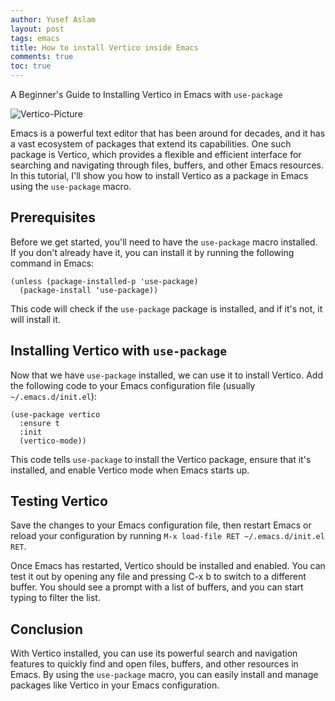 ```yaml
---
author: Yusef Aslam
layout: post
tags: emacs
title: How to install Vertico inside Emacs
comments: true
toc: true
---
```



A Beginner's Guide to Installing Vertico in Emacs with `use-package`

![Vertico-Picture](https://github.com/minad/vertico/blob/screenshots/vertico-mx.png?raw=true)

Emacs is a powerful text editor that has been around for decades, and it has a vast ecosystem of packages that extend its capabilities. One such package is Vertico, which provides a flexible and efficient interface for searching and navigating through files, buffers, and other Emacs resources. In this tutorial, I'll show you how to install Vertico as a package in Emacs using the `use-package` macro.

## Prerequisites
Before we get started, you'll need to have the `use-package` macro installed. If you don't already have it, you can install it by running the following command in Emacs:

```emacs-lisp
(unless (package-installed-p 'use-package)
  (package-install 'use-package))
```

This code will check if the `use-package` package is installed, and if it's not, it will install it.

## Installing Vertico with `use-package`
Now that we have `use-package` installed, we can use it to install Vertico. Add the following code to your Emacs configuration file (usually `~/.emacs.d/init.el`):

```emacs-lisp
(use-package vertico
  :ensure t
  :init
  (vertico-mode))
```

This code tells `use-package` to install the Vertico package, ensure that it's installed, and enable Vertico mode when Emacs starts up.

## Testing Vertico
Save the changes to your Emacs configuration file, then restart Emacs or reload your configuration by running `M-x load-file RET ~/.emacs.d/init.el RET`.

Once Emacs has restarted, Vertico should be installed and enabled. You can test it out by opening any file and pressing C-x b to switch to a different buffer. You should see a prompt with a list of buffers, and you can start typing to filter the list.

## Conclusion
With Vertico installed, you can use its powerful search and navigation features to quickly find and open files, buffers, and other resources in Emacs. By using the `use-package` macro, you can easily install and manage packages like Vertico in your Emacs configuration.

